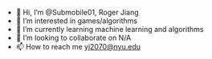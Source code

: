 - 👋 Hi, I’m @Submobile01, Roger Jiang
- 👀 I’m interested in games/algorithms
- 🌱 I’m currently learning machine learning and algorithms
- 💞️ I’m looking to collaborate on N/A
- 📫 How to reach me yj2070@nyu.edu

<!---
Submobile01/Submobile01 is a ✨ special ✨ repository because its `README.md` (this file) appears on your GitHub profile.
You can click the Preview link to take a look at your changes.
--->
